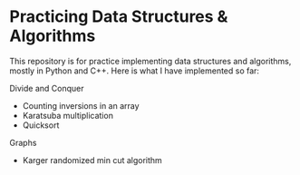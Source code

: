 # Practicing Data Structures & Algorithms
This repository is for practice implementing data structures and algorithms, mostly in Python and C++. Here is what I have implemented so far:

Divide and Conquer
- Counting inversions in an array
- Karatsuba multiplication
- Quicksort

Graphs
- Karger randomized min cut algorithm
